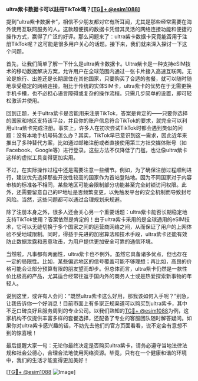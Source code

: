 **ultra紫卡数据卡可以註冊TikTok嗎？[[TG💪+ @esim1088](https://t.me/s/esim1088)]**

提到“ultra紫卡数据卡”，相信不少朋友都对它有所耳闻，尤其是那些经常需要在海外使用互联网服务的人。这款超便携的数据卡凭借其灵活的网络连接功能和便捷的操作方式，赢得了广泛的好评。那么问题来了：ultra紫卡数据卡究竟能否用于注册TikTok呢？这可能是很多用户关心的话题。接下来，我们就来深入探讨一下这个问题。

首先，让我们简单了解一下什么是ultra紫卡数据卡。Ultra紫卡是一种支持eSIM技术的移动数据解决方案，允许用户在全球范围内通过一张卡片接入高速互联网。无论是旅行、出差还是长期居住在其他国家，只要购买了合适的套餐，就可以随时随地享受稳定的网络连接。相比于传统的实体SIM卡，ultra紫卡的优势在于无需更换手机卡槽，也不必担心语言障碍或复杂的操作流程。只需几步简单的设置，即可轻松激活并使用。

回到正题，关于ultra紫卡是否能用来注册TikTok，答案是肯定的——只要你选择的国家和地区支持该平台，并且你的账户信息符合TikTok的要求，就完全可以利用ultra紫卡完成注册。事实上，许多人在初次尝试TikTok时都会遇到类似的问题：没有本地手机号码怎么办？其实，TikTok早已意识到这一需求，因此近年来推出了多种替代方案，比如通过邮箱注册或者直接使用第三方社交媒体账号（如Facebook、Google等）进行登录。这些方法不仅降低了门槛，也让像ultra紫卡这样的虚拟工具变得更加实用。

不过，在实际操作过程中还是需要注意一些细节。例如，为了确保注册过程顺利进行，建议优先选择那些开放性较高的国家作为首站登陆地。因为不同国家对于内容审核的标准各不相同，某些地区可能会限制部分功能甚至完全封锁访问权限。此外，还需要留意自己的IP地址是否频繁变更，以免触发平台的安全机制而导致封号风险。当然，这些问题都可以通过合理规划来规避。

除了注册本身之外，很多人还会关心另一个重要话题：ultra紫卡能否长期稳定地支持TikTok使用？答案依然是肯定的！由于ultra紫卡采用的是全球通用的eSIM技术，它可以无缝切换于多个国家之间的运营商网络之间，从而保证了用户的上网体验不受地域限制。同时，得益于先进的加密算法和技术手段，ultra紫卡还能有效防止数据泄露和恶意攻击，为用户提供更加安全可靠的通信环境。

当然啦，凡事都有两面性，ultra紫卡也不例外。虽然它具备诸多优点，但也存在一定的局限性。比如，某些偏远地区的信号覆盖可能不够理想；再比如，高昂的价格可能会让部分预算有限的朋友望而却步。但总体而言，ultra紫卡仍然是一款性价比极高的产品，尤其适合经常往返于国内外的商务人士或是热爱探索新事物的年轻人。

说到这里，或许有人会问：“既然ultra紫卡这么好用，那我该如何入手呢？”别急，让我告诉你一个好消息！目前市面上有多家正规渠道可以购买到ultra紫卡，其中不乏口碑良好且服务周到的专业公司。以我们熟知的[TG💪+ @esim1088](https://t.me/s/esim1088)为例，这家机构不仅提供丰富多样的套餐选择，还配备了专业的客服团队随时解答疑问。如果你对ultra紫卡感兴趣的话，不妨先去他们的官方页面看看，说不定会有意想不到的惊喜哦！

最后提醒大家一句：无论你最终决定是否购买ultra紫卡，请务必遵守当地法律法规和社会公德心，合理合法地使用网络资源。毕竟，只有在一个健康和谐的环境中，我们的生活才能变得更加美好！

[[TG💪+ @esim1088](https://t.me/s/esim1088) ![Image](https://i.postimg.cc/4NQfJmqS/Snipaste-2025-05-13-00-14-12.png)]